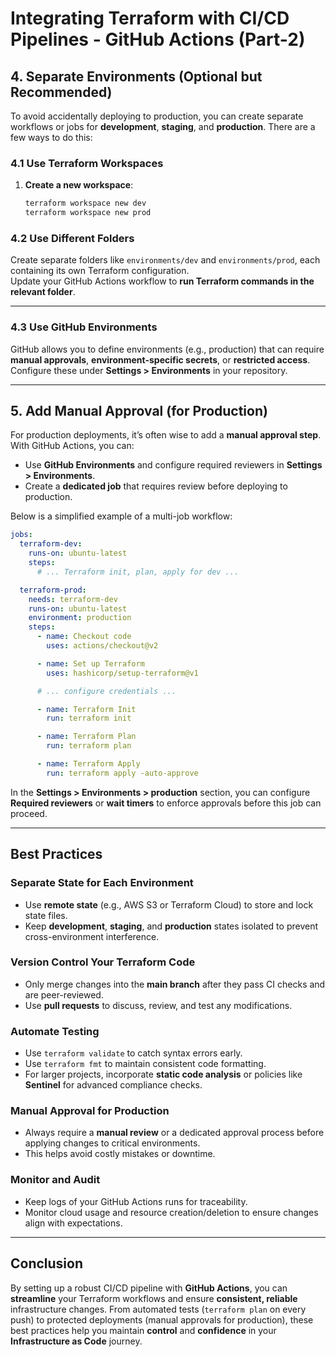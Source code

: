 
# Integrating Terraform with CI/CD Pipelines - GitHub Actions (Part-2)

## 4. Separate Environments (Optional but Recommended)

To avoid accidentally deploying to production, you can create separate workflows or jobs for **development**, **staging**, and **production**. There are a few ways to do this:

### 4.1 Use Terraform Workspaces

1. **Create a new workspace**:
   ```bash
   terraform workspace new dev
   terraform workspace new prod

### 4.2 Use Different Folders

Create separate folders like `environments/dev` and `environments/prod`, each containing its own Terraform configuration.  
Update your GitHub Actions workflow to **run Terraform commands in the relevant folder**.

---

### 4.3 Use GitHub Environments

GitHub allows you to define environments (e.g., production) that can require **manual approvals**, **environment-specific secrets**, or **restricted access**.  
Configure these under **Settings > Environments** in your repository.

---

## 5. Add Manual Approval (for Production)

For production deployments, it’s often wise to add a **manual approval step**. With GitHub Actions, you can:

- Use **GitHub Environments** and configure required reviewers in **Settings > Environments**.  
- Create a **dedicated job** that requires review before deploying to production.

Below is a simplified example of a multi-job workflow:

```yaml
jobs:
  terraform-dev:
    runs-on: ubuntu-latest
    steps:
      # ... Terraform init, plan, apply for dev ...

  terraform-prod:
    needs: terraform-dev
    runs-on: ubuntu-latest
    environment: production
    steps:
      - name: Checkout code
        uses: actions/checkout@v2

      - name: Set up Terraform
        uses: hashicorp/setup-terraform@v1

      # ... configure credentials ...

      - name: Terraform Init
        run: terraform init

      - name: Terraform Plan
        run: terraform plan

      - name: Terraform Apply
        run: terraform apply -auto-approve
```

In the **Settings > Environments > production** section, you can configure **Required reviewers** or **wait timers** to enforce approvals before this job can proceed.

---

## Best Practices

### Separate State for Each Environment
- Use **remote state** (e.g., AWS S3 or Terraform Cloud) to store and lock state files.  
- Keep **development**, **staging**, and **production** states isolated to prevent cross-environment interference.

### Version Control Your Terraform Code
- Only merge changes into the **main branch** after they pass CI checks and are peer-reviewed.  
- Use **pull requests** to discuss, review, and test any modifications.

### Automate Testing
- Use `terraform validate` to catch syntax errors early.  
- Use `terraform fmt` to maintain consistent code formatting.  
- For larger projects, incorporate **static code analysis** or policies like **Sentinel** for advanced compliance checks.

### Manual Approval for Production
- Always require a **manual review** or a dedicated approval process before applying changes to critical environments.  
- This helps avoid costly mistakes or downtime.

### Monitor and Audit
- Keep logs of your GitHub Actions runs for traceability.  
- Monitor cloud usage and resource creation/deletion to ensure changes align with expectations.

---

## Conclusion

By setting up a robust CI/CD pipeline with **GitHub Actions**, you can **streamline** your Terraform workflows and ensure **consistent, reliable** infrastructure changes. From automated tests (`terraform plan` on every push) to protected deployments (manual approvals for production), these best practices help you maintain **control** and **confidence** in your **Infrastructure as Code** journey.
